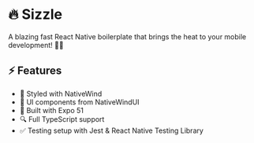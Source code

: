 # 🔥 Sizzle

A blazing fast React Native boilerplate that brings the heat to your mobile development! 📱✨

## ⚡️ Features

- 🎨 Styled with NativeWind
- 🎯 UI components from NativeWindUI
- 📱 Built with Expo 51
- 🔍 Full TypeScript support
- ✅ Testing setup with Jest & React Native Testing Library
